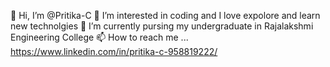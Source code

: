👋 Hi, I’m @Pritika-C
👀 I’m interested in coding and I love expolore and learn new technolgies 
🌱 I’m currently pursing my undergraduate in Rajalakshmi Engineering College 
📫 How to reach me ... https://www.linkedin.com/in/pritika-c-958819222/ 


